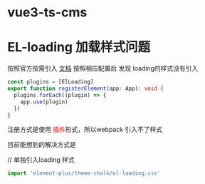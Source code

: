 # vue3-ts-cms

# EL-loading 加载样式问题
  按照官方按需引入 [文档](https://element-plus.gitee.io/zh-CN/guide/quickstart.html#%E6%8C%89%E9%9C%80%E5%AF%BC%E5%85%A5) 按照相应配置后 发现 loading的样式没有引入 

```typescript
const plugins = [ElLoading]
export function registerElement(app: App): void {
  plugins.forEach((plugin) => {
    app.use(plugin)
  })
}
```

注册方式是使用 <font color=red>插件</font>形式，所以webpack 引入不了样式

目前能想到的解决方式是

// 单独引入loading 样式

```typescript
import 'element-plus/theme-chalk/el-loading.css'
```

